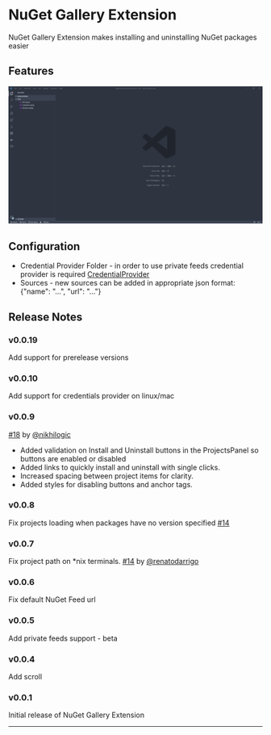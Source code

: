 # NuGet Gallery Extension

NuGet Gallery Extension makes installing and uninstalling NuGet packages easier


## Features
![feature X](docs/images/presentation_1.gif)

## Configuration
* Credential Provider Folder - in order to use private feeds credential provider is required [CredentialProvider](https://github.com/microsoft/artifacts-credprovider)
* Sources - new sources can be added in appropriate json format: {"name": "...", "url": "..."}

## Release Notes

### v0.0.19

Add support for prerelease versions

### v0.0.10

Add support for credentials provider on linux/mac

### v0.0.9

[#18](https://github.com/pcislo/vscode-nuget-gallery/pull/18) by [@nikhilogic](https://github.com/nikhilogic)

* Added validation on Install and Uninstall buttons in the ProjectsPanel so buttons are enabled or disabled
* Added links to quickly install and uninstall with single clicks.
* Increased spacing between project items for clarity.
* Added styles for disabling buttons and anchor tags.



### v0.0.8

Fix projects loading when packages have no version specified [#14](https://github.com/pcislo/vscode-nuget-gallery/pull/17)


### v0.0.7

Fix project path on *nix terminals. [#14](https://github.com/pcislo/vscode-nuget-gallery/pull/14) by [@renatodarrigo](https://github.com/renatodarrigo)

### v0.0.6

Fix default NuGet Feed url

### v0.0.5

Add private feeds support - beta

### v0.0.4

Add scroll 

### v0.0.1

Initial release of NuGet Gallery Extension


-----------------------------------------------------------------------------------------------------------
